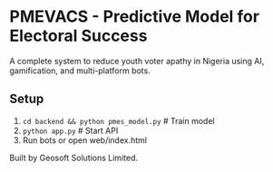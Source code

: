 # PMEVACS - Predictive Model for Electoral Success

A complete system to reduce youth voter apathy in Nigeria using AI, gamification, and multi-platform bots.

## Setup

1. `cd backend && python pmes_model.py`  # Train model
2. `python app.py`  # Start API
3. Run bots or open web/index.html

Built by Geosoft Solutions Limited.